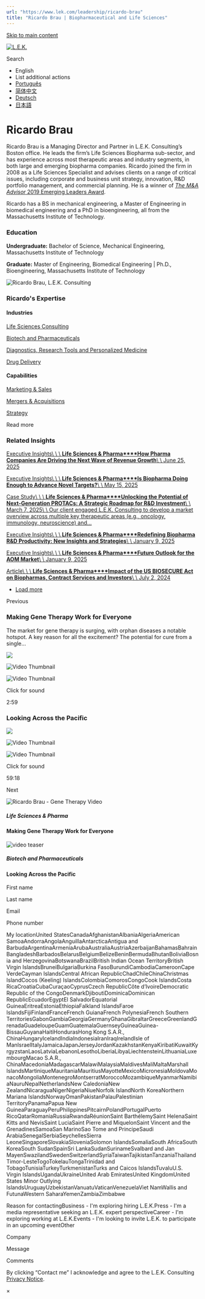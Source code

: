 ```yaml
---
url: "https://www.lek.com/leadership/ricardo-brau"
title: "Ricardo Brau | Biopharmaceutical and Life Sciences"
---
```


[Skip to main content](https://www.lek.com/leadership/ricardo-brau#main-content)

[![L.E.K.](https://www.lek.com/themes/lek/images/new-logo.svg)](https://www.lek.com/ "L.E.K.")

Search

- English
- List additional actions
- [Português](https://www.lek.com/pt-br/lek-brazil)
- [简体中文](https://www.lek.com/zh-hant/lek-china)
- [Deutsch](https://www.lek.com/de/lek-germany)
- [日本語](https://www.lek.com/ja/lek-japan)

# Ricardo Brau

Ricardo Brau is a Managing Director and Partner in L.E.K. Consulting’s Boston office. He leads the firm’s Life Sciences Biopharma sub-sector, and has experience across most therapeutic areas and industry segments, in both large and emerging biopharma companies. Ricardo joined the firm in 2008 as a Life Sciences Specialist and advises clients on a range of critical issues, including corporate and business unit strategy, innovation, R&D portfolio management, and commercial planning. He is a winner of [_The M&A Advisor_ 2019 Emerging Leaders Award](https://maadvisor.com/EL/2019-EL/2019_Emerging_Leaders_Winners_Press_Release_Final.pdf).

Ricardo has a BS in mechanical engineering, a Master of Engineering in biomedical engineering and a PhD in bioengineering, all from the Massachusetts Institute of Technology.

### **Education**

**Undergraduate:** Bachelor of Science, Mechanical Engineering, Massachusetts Institute of Technology

**Graduate:** Master of Engineering, Biomedical Engineering \| Ph.D., Bioengineering, Massachusetts Institute of Technology

![Ricardo Brau, L.E.K. Consulting](https://www.lek.com/sites/default/files/profile-images/ricardo-brau_web-gmc.jpg)

### Ricardo's Expertise

#### Industries

[Life Sciences Consulting](https://www.lek.com/industries/life-sciences-pharma)

[Biotech and Pharmaceuticals](https://www.lek.com/industries/life-sciences-pharma/biotech-pharmaceutical)

[Diagnostics, Research Tools and Personalized Medicine](https://www.lek.com/industries/life-sciences-pharma/diagnostics-tools-personalized-medicine)

[Drug Delivery](https://www.lek.com/industries/life-sciences-pharma/drug-delivery)

#### Capabilities

[Marketing & Sales](https://www.lek.com/capabilities/marketing-and-sales)

[Mergers & Acquisitions](https://www.lek.com/capabilities/mergers-acquisitions)

[Strategy](https://www.lek.com/capabilities/strategy)

Read more

### Related Insights

[Executive Insights\\
\\
\\
**Life Sciences & Pharma****How Pharma Companies Are Driving the Next Wave of Revenue Growth**\\
\\
June 25, 2025](https://www.lek.com/insights/hea/us/ei/how-pharma-companies-are-driving-next-wave-revenue-growth)

[Executive Insights\\
\\
\\
**Life Sciences & Pharma****Is Biopharma Doing Enough to Advance Novel Targets?**\\
\\
May 15, 2025](https://www.lek.com/insights/hea/us/ei/biopharma-doing-enough-advance-novel-targets)

[Case Study\\
\\
\\
**Life Sciences & Pharma****Unlocking the Potential of Next-Generation PROTACs: A Strategic Roadmap for R&D Investment**\\
\\
March 7, 2025\\
\\
Our client engaged L.E.K. Consulting to develop a market overview across multiple key therapeutic areas (e.g., oncology, immunology, neuroscience) and…](https://www.lek.com/insights/hea/us/cs/unlocking-potential-next-generation-protacs-strategic-roadmap-rd-investment)

[Executive Insights\\
\\
\\
**Life Sciences & Pharma****Redefining Biopharma R&D Productivity: New Insights and Strategies**\\
\\
January 9, 2025](https://www.lek.com/insights/hea/global/ei/redefining-biopharma-rd-productivity-new-insights-and-strategies)

[Executive Insights\\
\\
\\
**Life Sciences & Pharma****Future Outlook for the AOM Market**\\
\\
January 9, 2025](https://www.lek.com/insights/hea/us/ei/future-outlook-aom-market)

[Article\\
\\
\\
**Life Sciences & Pharma****Impact of the US BIOSECURE Act on Biopharmas, Contract Services and Investors**\\
\\
July 2, 2024](https://www.lek.com/insights/hea/global/ar/impact-us-biosecure-act-biopharmas-contract-services-and-investors)

- [Load more](https://www.lek.com/leadership/ricardo-brau?page=1 "Load more items")

Previous

### Making Gene Therapy Work for Everyone

The market for gene therapy is surging, with orphan diseases a notable hotspot. A key reason for all the excitement? The potential for cure from a single…


![](https://fast.wistia.com/embed/medias/9hh91rk8zo/swatch)

![Video Thumbnail](https://fast.wistia.com/embed/medias/9hh91rk8zo/swatch)

![Video Thumbnail](https://embed-ssl.wistia.com/deliveries/e3d17283de65f877a20745698ef2650c.webp?image_crop_resized=1920x1080)

Click for sound

2:59

### Looking Across the Pacific

![](https://fast.wistia.com/embed/medias/eup34ktgn3/swatch)

![Video Thumbnail](https://fast.wistia.com/embed/medias/eup34ktgn3/swatch)

![Video Thumbnail](https://embed-ssl.wistia.com/deliveries/92d79d8306ddf2d14d94371850b2e4e232ef9842.webp?image_crop_resized=1920x1080)

Click for sound

59:18

Next

![Ricardo Brau - Gene Therapy Video](https://www.lek.com/sites/default/files/sharable-images/Ricardo.png)

##### Life Sciences & Pharma

#### Making Gene Therapy Work for Everyone

![video teaser](https://www.lek.com/sites/default/files/teaser-images/looking-across-the-pacific-video.png)

##### Biotech and Pharmaceuticals

#### Looking Across the Pacific

First name

Last name

Email

Phone number

My locationUnited StatesCanadaAfghanistanAlbaniaAlgeriaAmerican SamoaAndorraAngolaAnguillaAntarcticaAntigua and BarbudaArgentinaArmeniaArubaAustraliaAustriaAzerbaijanBahamasBahrainBangladeshBarbadosBelarusBelgiumBelizeBeninBermudaBhutanBoliviaBosnia and HerzegovinaBotswanaBrazilBritish Indian Ocean TerritoryBritish Virgin IslandsBruneiBulgariaBurkina FasoBurundiCambodiaCameroonCape VerdeCayman IslandsCentral African RepublicChadChileChinaChristmas IslandCocos (Keeling) IslandsColombiaComorosCongoCook IslandsCosta RicaCroatiaCubaCuraçaoCyprusCzech RepublicCôte d’IvoireDemocratic Republic of the CongoDenmarkDjiboutiDominicaDominican RepublicEcuadorEgyptEl SalvadorEquatorial GuineaEritreaEstoniaEthiopiaFalkland IslandsFaroe IslandsFijiFinlandFranceFrench GuianaFrench PolynesiaFrench Southern TerritoriesGabonGambiaGeorgiaGermanyGhanaGibraltarGreeceGreenlandGrenadaGuadeloupeGuamGuatemalaGuernseyGuineaGuinea-BissauGuyanaHaitiHondurasHong Kong S.A.R., ChinaHungaryIcelandIndiaIndonesiaIranIraqIrelandIsle of ManIsraelItalyJamaicaJapanJerseyJordanKazakhstanKenyaKiribatiKuwaitKyrgyzstanLaosLatviaLebanonLesothoLiberiaLibyaLiechtensteinLithuaniaLuxembourgMacao S.A.R., ChinaMacedoniaMadagascarMalawiMalaysiaMaldivesMaliMaltaMarshall IslandsMartiniqueMauritaniaMauritiusMayotteMexicoMicronesiaMoldovaMonacoMongoliaMontenegroMontserratMoroccoMozambiqueMyanmarNamibiaNauruNepalNetherlandsNew CaledoniaNew ZealandNicaraguaNigerNigeriaNiueNorfolk IslandNorth KoreaNorthern Mariana IslandsNorwayOmanPakistanPalauPalestinian TerritoryPanamaPapua New GuineaParaguayPeruPhilippinesPitcairnPolandPortugalPuerto RicoQatarRomaniaRussiaRwandaRéunionSaint BarthélemySaint HelenaSaint Kitts and NevisSaint LuciaSaint Pierre and MiquelonSaint Vincent and the GrenadinesSamoaSan MarinoSao Tome and PrincipeSaudi ArabiaSenegalSerbiaSeychellesSierra LeoneSingaporeSlovakiaSloveniaSolomon IslandsSomaliaSouth AfricaSouth KoreaSouth SudanSpainSri LankaSudanSurinameSvalbard and Jan MayenSwazilandSwedenSwitzerlandSyriaTaiwanTajikistanTanzaniaThailandTimor-LesteTogoTokelauTongaTrinidad and TobagoTunisiaTurkeyTurkmenistanTurks and Caicos IslandsTuvaluU.S. Virgin IslandsUgandaUkraineUnited Arab EmiratesUnited KingdomUnited States Minor Outlying IslandsUruguayUzbekistanVanuatuVaticanVenezuelaViet NamWallis and FutunaWestern SaharaYemenZambiaZimbabwe

Reason for contactingBusiness - I'm exploring hiring L.E.K.Press - I'm a media representative seeking an L.E.K. expert perspectiveCareer - I'm exploring working at L.E.K.Events - I'm looking to invite L.E.K. to participate in an upcoming eventOther

Company

Message

Comments

By clicking “Contact me” I acknowledge and agree to the L.E.K. Consulting [Privacy Notice](https://www.lek.com/lek-consulting-privacy-policy).

×